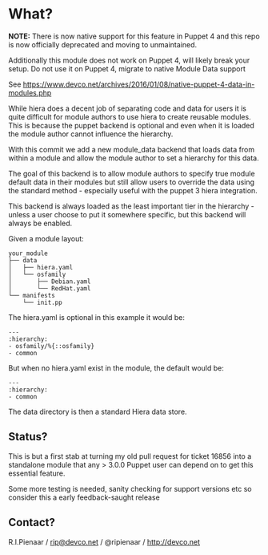What?
=====

**NOTE:** There is now native support for this feature in Puppet 4 and
this repo is now officially deprecated and moving to unmaintained.

Additionally this module does not work on Puppet 4, will likely break your
setup.  Do not use it on Puppet 4, migrate to native Module Data support

See https://www.devco.net/archives/2016/01/08/native-puppet-4-data-in-modules.php

While hiera does a decent job of separating code and data for users
it is quite difficult for module authors to use hiera to create reusable
modules. This is because the puppet backend is optional and even when
it is loaded the module author cannot influence the hierarchy.

With this commit we add a new module_data backend that loads data from
within a module and allow the module author to set a hierarchy for this
data.

The goal of this backend is to allow module authors to specify true
module default data in their modules but still allow users to override
the data using the standard method - especially useful with the puppet 3
hiera integration.

This backend is always loaded as the least important tier in the
hierarchy - unless a user choose to put it somewhere specific, but this
backend will always be enabled.

Given a module layout:

    your_module
    ├── data
    │   ├── hiera.yaml
    │   └── osfamily
    │       ├── Debian.yaml
    │       └── RedHat.yaml
    └── manifests
        └── init.pp

The hiera.yaml is optional in this example it would be:

    ---
    :hierarchy:
    - osfamily/%{::osfamily}
    - common

But when no hiera.yaml exist in the module, the default would be:

    ---
    :hierarchy:
    - common

The data directory is then a standard Hiera data store.

Status?
-------

This is but a first stab at turning my old pull request for ticket 16856
into a standalone module that any > 3.0.0 Puppet user can depend on to
get this essential feature.

Some more testing is needed, sanity checking for support versions etc so
consider this a early feedback-saught release

Contact?
--------

R.I.Pienaar / rip@devco.net / @ripienaar / http://devco.net
